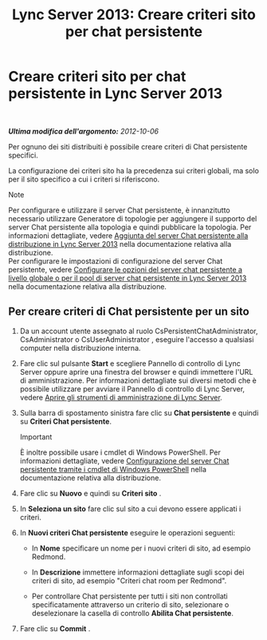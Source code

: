 ﻿---
title: 'Lync Server 2013: Creare criteri sito per chat persistente'
TOCTitle: Creare criteri sito per chat persistente
ms:assetid: 1327ff5c-b859-4010-a240-e0b2b084b5bd
ms:mtpsurl: https://technet.microsoft.com/it-it/library/JJ204693(v=OCS.15)
ms:contentKeyID: 49299746
ms.date: 08/24/2015
mtps_version: v=OCS.15
ms.translationtype: HT
---

# Creare criteri sito per chat persistente in Lync Server 2013

 

_**Ultima modifica dell'argomento:** 2012-10-06_

Per ognuno dei siti distribuiti è possibile creare criteri di Chat persistente specifici.

La configurazione dei criteri sito ha la precedenza sui criteri globali, ma solo per il sito specifico a cui i criteri si riferiscono.


> [!NOTE]
> Per configurare e utilizzare il server Chat persistente, è innanzitutto necessario utilizzare Generatore di topologie per aggiungere il supporto del server Chat persistente alla topologia e quindi pubblicare la topologia. Per informazioni dettagliate, vedere <A href="lync-server-2013-adding-persistent-chat-server-to-your-deployment.md">Aggiunta del server Chat persistente alla distribuzione in Lync Server 2013</A> nella documentazione relativa alla distribuzione.<BR>Per configurare le impostazioni di configurazione del server Chat persistente, vedere <A href="lync-server-2013-configure-persistent-chat-server-options-globally-or-for-persistent-chat-server-pool.md">Configurare le opzioni del server chat persistente a livello globale o per il pool di server chat persistente in Lync Server 2013</A> nella documentazione relativa alla distribuzione.



## Per creare criteri di Chat persistente per un sito

1.  Da un account utente assegnato al ruolo CsPersistentChatAdministrator, CsAdministrator o CsUserAdministrator , eseguire l'accesso a qualsiasi computer nella distribuzione interna.

2.  Fare clic sul pulsante **Start** e scegliere Pannello di controllo di Lync Server oppure aprire una finestra del browser e quindi immettere l'URL di amministrazione. Per informazioni dettagliate sui diversi metodi che è possibile utilizzare per avviare il Pannello di controllo di Lync Server, vedere [Aprire gli strumenti di amministrazione di Lync Server](lync-server-2013-open-lync-server-administrative-tools.md).

3.  Sulla barra di spostamento sinistra fare clic su **Chat persistente** e quindi su **Criteri Chat persistente**.
    
    > [!important]  
    > È inoltre possibile usare i cmdlet di Windows PowerShell. Per informazioni dettagliate, vedere <a href="configuring-persistent-chat-server-by-using-windows-powershell-cmdlets.md">Configurazione del server Chat persistente tramite i cmdlet di Windows PowerShell</a> nella documentazione relativa alla distribuzione.

4.  Fare clic su **Nuovo** e quindi su **Criteri sito** .

5.  In **Seleziona un sito** fare clic sul sito a cui devono essere applicati i criteri.

6.  In **Nuovi criteri Chat persistente** eseguire le operazioni seguenti:
    
      - In **Nome** specificare un nome per i nuovi criteri di sito, ad esempio Redmond.
    
      - In **Descrizione** immettere informazioni dettagliate sugli scopi dei criteri di sito, ad esempio "Criteri chat room per Redmond".
    
      - Per controllare Chat persistente per tutti i siti non controllati specificatamente attraverso un criterio di sito, selezionare o deselezionare la casella di controllo **Abilita Chat persistente**.

7.  Fare clic su **Commit** .

